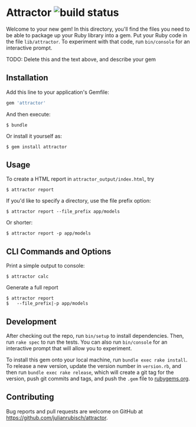 # Attractor ![build status](https://travis-ci.org/julianrubisch/attractor.svg?branch=master)

Welcome to your new gem! In this directory, you'll find the files you need to be able to package up your Ruby library into a gem. Put your Ruby code in the file `lib/attractor`. To experiment with that code, run `bin/console` for an interactive prompt.

TODO: Delete this and the text above, and describe your gem

## Installation

Add this line to your application's Gemfile:

```ruby
gem 'attractor'
```

And then execute:

    $ bundle

Or install it yourself as:

    $ gem install attractor

## Usage

To create a HTML report in `attractor_output/index.html`, try
    
    $ attractor report

If you'd like to specify a directory, use the file prefix option:

    $ attractor report --file_prefix app/models

Or shorter:

    $ attractor report -p app/models

## CLI Commands and Options

Print a simple output to console:

    $ attractor calc

Generate a full report

    $ attractor report 
    $   --file_prefix|-p app/models

## Development

After checking out the repo, run `bin/setup` to install dependencies. Then, run `rake spec` to run the tests. You can also run `bin/console` for an interactive prompt that will allow you to experiment.

To install this gem onto your local machine, run `bundle exec rake install`. To release a new version, update the version number in `version.rb`, and then run `bundle exec rake release`, which will create a git tag for the version, push git commits and tags, and push the `.gem` file to [rubygems.org](https://rubygems.org).

## Contributing

Bug reports and pull requests are welcome on GitHub at https://github.com/julianrubisch/attractor.
